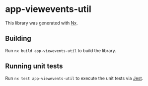 # app-viewevents-util

This library was generated with [Nx](https://nx.dev).

## Building

Run `nx build app-viewevents-util` to build the library.

## Running unit tests

Run `nx test app-viewevents-util` to execute the unit tests via [Jest](https://jestjs.io).
